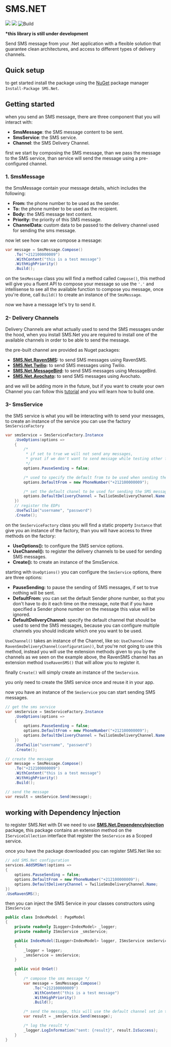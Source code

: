 # SMS.NET

[![](https://img.shields.io/github/license/YoussefSell/SMS.Net)](https://github.com/YoussefSell/SMS.Net/blob/master/LICENSE)
[![](https://img.shields.io/nuget/v/SMS.Net)](https://www.nuget.org/packages/SMS.Net/)
![Build](https://github.com/YoussefSell/SMS.Net/actions/workflows/ci.yml/badge.svg)

**\*this library is still under development**

Send SMS message from your .Net application with a flexible solution that guarantee clean architectures, and access to different types of delivery channels.

## Quick setup

to get started install the package using the [NuGet](https://www.nuget.org/packages/SMS.Net/) package manager `Install-Package SMS.Net`.

## Getting started

when you send an SMS message, there are three component that you will interact with:

- **SmsMessage**: the SMS message content to be sent.
- **SmsService**: the SMS service.
- **Channel**: the SMS Delivery Channel.

first we start by composing the SMS message, than we pass the message to the SMS service, than service will send the message using a pre-configured channel.

### 1. SmsMessage

the SmsMessage contain your message details, which includes the following:

- **From:** the phone number to be used as the sender.
- **To:** the phone number to be used as the recipient.
- **Body:** the SMS message text content.
- **Priority:** the priority of this SMS message.
- **ChannelData:** custom data to be passed to the delivery channel used for sending the sms message.

now let see how can we compose a message:

```csharp
var message = SmsMessage.Compose()
    .To("+212100000009")
    .WithContent("this is a test message")
    .WithHighPriority()
    .Build();
```

on the `SmsMessage` class you will find a method called `Compose()`, this method will give you a fluent API to compose your message so use the `'.'` and intellisense to see all the available function to compose you message, once you're done, call `Build()` to create an instance of the `SmsMessage`.

now we have a message let's try to send it.

### 2- Delivery Channels

Delivery Channels are what actually used to send the SMS messages under the hood, when you install SMS.Net you are required to install one of the available channels in order to be able to send the message.

the pre-built channel are provided as Nuget packages:

- **[SMS.Net.RavenSMS](https://www.nuget.org/packages/SMS.Net.RavenSMS/):** to send SMS messages using RavenSMS.
- **[SMS.Net.Twilio](https://www.nuget.org/packages/SMS.Net.Twilio/):** to send SMS messages using Twilio.
- **[SMS.Net.MessageBird](https://www.nuget.org/packages/SMS.Net.MessageBird/):** to send SMS messages using MessageBird.
- **[SMS.Net.Avochato](https://www.nuget.org/packages/SMS.Net.Avochato/):** to send SMS messages using Avochato.

and we will be adding more in the future, but if you want to create your own Channel you can follow this [tutorial](#) and you will learn how to build one.

### 3- SmsService

the SMS service is what you will be interacting with to send your messages, to create an instance of the service you can use the factory `SmsServiceFactory`

```csharp
var smsService = SmsServiceFactory.Instance
    .UseOptions(options =>
    {
        /*
         * if set to true we will not send any messages,
         * great if we don't want to send message while testing other functionalities
         */
        options.PauseSending = false;

        /* used to specify the default from to be used when sending the SMS messages */
        options.DefaultFrom = new PhoneNumber("+212100000009");

        /* set the default chanel to be used for sending the SMS messages */
        options.DefaultDeliveryChannel = TwilioSmsDeliveryChannel.Name;
    })
    // register the EDPs
    .UseTwilio("username", "password")
    .Create();
```

on the `SmsServiceFactory` class you will find a static property `Instance` that give you an instance of the factory, than you will have access to three methods on the factory:

- **UseOptions():** to configure the SMS service options.
- **UseChannel():** to register the delivery channels to be used for sending SMS messages.
- **Create():** to create an instance of the SmsService.

starting with `UseOptions()` you can configure the `SmsService` options, there are three options:

- **PauseSending:** to pause the sending of SMS messages, if set to true nothing will be sent.
- **DefaultFrom:** you can set the default Sender phone number, so that you don't have to do it each time on the message, note that if you have specified a Sender phone number on the message this value will be ignored.
- **DefaultDeliveryChannel:** specify the default channel that should be used to send the SMS messages, because you can configure multiple channels you should indicate which one you want to be used.

`UseChannel()` takes an instance of the Channel, like so: `UseChannel(new RavenSmsDeliveryChannel(configuration))`, but you're not going to use this method, instead you will use the extension methods given to you by the channels as we seen on the example above, the RavenSMS channel has an extension method `UseRavenSMS()` that will allow you to register it.

finally `Create()` will simply create an instance of the `SmsService`.

you only need to create the SMS service once and reuse it in your app.

now you have an instance of the `SmsService` you can start sending SMS messages.

```csharp
// get the sms service
var smsService = SmsServiceFactory.Instance
    .UseOptions(options =>
    {
        options.PauseSending = false;
        options.DefaultFrom = new PhoneNumber("+212100000009");
        options.DefaultDeliveryChannel = TwilioSmsDeliveryChannel.Name;
    })
    .UseTwilio("username", "password")
    .Create();

// create the message
var message = SmsMessage.Compose()
    .To("+212100000009")
    .WithContent("this is a test message")
    .WithHighPriority()
    .Build();

// send the message
var result = smsService.Send(message);
```

## working with Dependency Injection

to register SMS.Net with DI we need to use [**SMS.Net.DependencyInjection**](https://www.nuget.org/packages/SMS.Net.DependencyInjection/) package, this package contains an extension method on the `IServiceCollection` interface that register the `SmsService` as a Scoped service.

once you have the package downloaded you can register SMS.Net like so:

```csharp
// add SMS.Net configuration
services.AddSMSNet(options =>
{
    options.PauseSending = false;
    options.DefaultFrom = new PhoneNumber("+212100000009");
    options.DefaultDeliveryChannel = TwilioSmsDeliveryChannel.Name;
})
.UseRavenSMS();
```

then you can inject the SMS Service in your classes constructors using `ISmsService`

```csharp
public class IndexModel : PageModel
{
    private readonly ILogger<IndexModel> _logger;
    private readonly ISmsService _smsService;

    public IndexModel(ILogger<IndexModel> logger, ISmsService smsService)
    {
        _logger = logger;
        _smsService = smsService;
    }

    public void OnGet()
    {
        /* compose the sms message */
        var message = SmsMessage.Compose()
            .To("+212100000009")
            .WithContent("this is a test message")
            .WithHighPriority()
            .Build();

        /* send the message, this will use the default channel set in the option */
        var result = _smsService.Send(message);

        /* log the result */
        _logger.LogInformation("sent: {result}", result.IsSuccess);
    }
}
```
